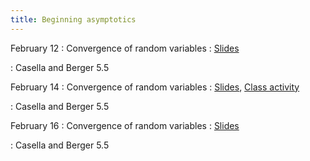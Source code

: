```yaml
---
title: Beginning asymptotics
---
```


February 12
: Convergence of random variables
  : [Slides](https://sta711-s24.github.io/slides/lecture_12.pdf)
  
: Casella and Berger 5.5

February 14
: Convergence of random variables
  : [Slides](https://sta711-s24.github.io/slides/lecture_13.pdf), [Class activity](https://sta711-s24.github.io/class_activities/ca_lecture_13.html)

: Casella and Berger 5.5

February 16
: Convergence of random variables
  : [Slides](https://sta711-s24.github.io/slides/lecture_14.pdf)

: Casella and Berger 5.5